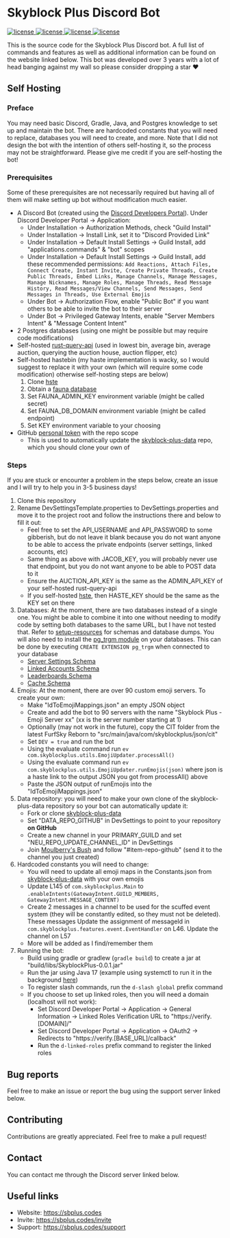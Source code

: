# Skyblock Plus Discord Bot
<a href="https://github.com/kr45732/skyblock-plus/blob/master/LICENSE" target="_blank">
  <img alt="license" src="https://img.shields.io/github/license/kr45732/skyblock-plus?style=for-the-badge" />
</a>
<a href="https://sbplus.codes/support" target="_blank">
  <img alt="license" src="https://img.shields.io/discord/796790757947867156?color=4166f5&label=discord&style=for-the-badge" />
</a> 
<a href="https://github.com/kr45732/skyblock-plus/stargazers" target="_blank">
  <img alt="license" src="https://img.shields.io/github/stars/kr45732/skyblock-plus?style=for-the-badge" />
</a>
<a href="https://github.com/kr45732/skyblock-plus/contributors" target="_blank">
  <img alt="license" src="https://img.shields.io/github/contributors/kr45732/skyblock-plus?style=for-the-badge" />
</a>

This is the source code for the Skyblock Plus Discord bot. A full list of commands and features as well as additional information can be found on the website linked below. This bot was developed over 3 years with a lot of head banging against my wall so please consider dropping a star ❤️

## Self Hosting
### Preface
You may need basic Discord, Gradle, Java, and Postgres knowledge to set up and maintain the bot. There are hardcoded constants that you will need to replace, databases you will need to create, and more. Note that I did not design the bot with the intention of others self-hosting it, so the process may not be straightforward. Please give me credit if you are self-hosting the bot!

### Prerequisites
Some of these prerequisites are not necessarily required but having all of them will make setting up bot without modification much easier.
- A Discord Bot (created using the [Discord Developers Portal](https://discord.com/developers/applications)). Under Discord Developer Portal → Application:
  - Under Installation → Authorization Methods, check "Guild Install"
  - Under Installation → Install Link, set it to "Discord Provided Link"
  - Under Installation → Default Install Settings → Guild Install, add "applications.commands" & "bot" scopes
  - Under Installation → Default Install Settings → Guild Install, add these recommended permissions: `Add Reactions, Attach Files, Connect Create, Instant Invite, Create Private Threads, Create Public Threads, Embed Links, Manage Channels, Manage Messages, Manage Nicknames, Manage Roles, Manage Threads, Read Message History, Read Messages/View Channels, Send Messages, Send Messages in Threads, Use External Emojis`
  - Under Bot → Authorization Flow, enable "Public Bot" if you want others to be able to invite the bot to their server
  - Under Bot → Privileged Gateway Intents, enable "Server Members Intent" & "Message Content Intent"  
- 2 Postgres databases (using one might be possible but may require code modifications)
- Self-hosted [rust-query-api](https://github.com/kr45732/rust-query-api) (used in lowest bin, average bin, average auction, querying the auction house, auction flipper, etc)
- Self-hosted hastebin (my haste implementation is wacky, so I would suggest to replace it with your own (which will require some code modification) otherwise self-hosting steps are below)
  1. Clone [hste](https://github.com/kr45732/hste)
  2. Obtain a [fauna database]([hste](https://github.com/kr45732/hste))
  3. Set FAUNA_ADMIN_KEY environment variable (might be called secret)
  4. Set FAUNA_DB_DOMAIN environment variable (might be called endpoint)
  5. Set KEY environment variable to your choosing
- GitHub [personal token](https://github.com/settings/tokens) with the repo scope
  - This is used to automatically update the [skyblock-plus-data](https://github.com/kr45732/skyblock-plus-data) repo, which you should clone your own of

### Steps
If you are stuck or encounter a problem in the steps below, create an issue and I will try to help you in 3-5 business days!
1. Clone this repository
2. Rename DevSettingsTemplate.properties to DevSettings.properties and move it to the project root and follow the instructions there and below to fill it out:
   - Feel free to set the API_USERNAME and API_PASSWORD to some gibberish, but do not leave it blank because you do not want anyone to be able to access the private endpoints (server settings, linked accounts, etc)
   - Same thing as above with JACOB_KEY, you will probably never use that endpoint, but you do not want anyone to be able to POST data to it
   - Ensure the AUCTION_API_KEY is the same as the ADMIN_API_KEY of your self-hosted rust-query-api
   - If you self-hosted [hste](https://github.com/kr45732/hste), then HASTE_KEY should be the same as the KEY set on there
3. Databases: At the moment, there are two databases instead of a single one. You might be able to combine it into one without needing to modify code by setting both databases to the same URL, but I have not tested that. Refer to [setup-resources](https://github.com/kr45732/skyblock-plus/tree/master/setup-resources) for schemas and database dumps. You will also need to install the [pg_trgm module](https://www.postgresql.org/docs/current/pgtrgm.html) on your databases. This can be done by executing `CREATE EXTENSION pg_trgm` when connected to your database  
   - [Server Settings Schema](https://github.com/kr45732/skyblock-plus/blob/master/setup-resources/schemas.md#server-settings-schema)
   - [Linked Accounts Schema](https://github.com/kr45732/skyblock-plus/blob/master/setup-resources/schemas.md#linked-accounts-schema)
   - [Leaderboards Schema](https://github.com/kr45732/skyblock-plus/blob/master/setup-resources/schemas.md#leaderboards-schema)
   - [Cache Schema](https://github.com/kr45732/skyblock-plus/blob/master/setup-resources/schemas.md#cache-schema)
4. Emojis: At the moment, there are over 90 custom emoji servers. To create your own:
   - Make "IdToEmojiMappings.json" an empty JSON object
   - Create and add the bot to 90 servers with the name "Skyblock Plus - Emoji Server xx" (xx is the server number starting at 1)
   - Optionally (may not work in the future), copy the CIT folder from the latest FurfSky Reborn to "src/main/java/com/skyblockplus/json/cit" 
   - Set `DEV = true` and run the bot
   - Using the evaluate command run `ev com.skyblockplus.utils.EmojiUpdater.processAll()`
   - Using the evaluate command run `ev com.skyblockplus.utils.EmojiUpdater.runEmojis(json)` where json is a haste link to the output JSON you got from processAll() above
   - Paste the JSON output of runEmojis into the "IdToEmojiMappings.json"
5. Data repository: you will need to make your own clone of the skyblock-plus-data repository so your bot can automatically update it:
   - Fork or clone [skyblock-plus-data](https://github.com/kr45732/skyblock-plus-data)
   - Set "DATA_REPO_GITHUB" in DevSettings to point to your repository **on GitHub**
   - Create a new channel in your PRIMARY_GUILD and set "NEU_REPO_UPDATE_CHANNEL_ID" in DevSettings
   - Join [Moulberry's Bush](https://discord.gg/moulberry) and follow "#item-repo-github" (send it to the channel you just created)
6. Hardcoded constants you will need to change:
   - You will need to update all emoji maps in the Constants.json from [skyblock-plus-data](https://github.com/kr45732/skyblock-plus-data/blob/main/Constants.json) with your own emojis
   - Update L145 of `com.skyblockplus.Main` to `.enableIntents(GatewayIntent.GUILD_MEMBERS, GatewayIntent.MESSAGE_CONTENT)`
   - Create 2 messages in a channel to be used for the scuffed event system (they will be constantly edited, so they must not be deleted). These messages Update the assignment of messageId in `com.skyblockplus.features.event.EventHandler` on L46. Update the channel on L57
   - More will be added as I find/remember them
7. Running the bot:
   - Build using gradle or gradlew (`gradle build`) to create a jar at "build/libs/SkyblockPlus-0.0.1.jar"
   - Run the jar using Java 17 (example using systemctl to run it in the background [here](https://github.com/kr45732/skyblock-plus/blob/master/setup-resources/skyblock-plus.service))
   - To register slash commands, run the `d-slash global` prefix command
   - If you choose to set up linked roles, then you will need a domain (localhost will not work):
     - Set Discord Developer Portal → Application → General Information → Linked Roles Verification URL to "ht<span>tps://</span>verify.[DOMAIN]/"
     - Set Discord Developer Portal → Application → OAuth2 → Redirects to "ht<span>tps://</span>verify.[BASE_URL]/callback"
     - Run the `d-linked-roles` prefix command to register the linked roles

## Bug reports
Feel free to make an issue or report the bug using the support server linked below.

## Contributing
Contributions are greatly appreciated. Feel free to make a pull request!

## Contact
You can contact me through the Discord server linked below.

## Useful links
- Website: https://sbplus.codes
- Invite: https://sbplus.codes/invite
- Support: https://sbplus.codes/support
